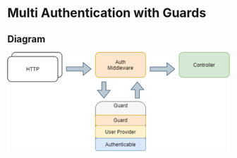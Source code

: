 # Multi Authentication with Guards

## Diagram

![Texto alternativo](diagram.png "Título alternativo")